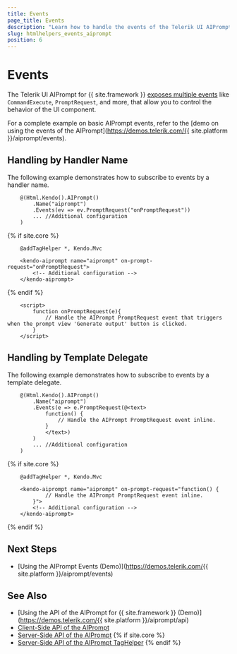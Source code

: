 ```yaml
---
title: Events
page_title: Events
description: "Learn how to handle the events of the Telerik UI AIPrompt component for {{ site.framework }}."
slug: htmlhelpers_events_aiprompt
position: 6
---
```


# Events

The Telerik UI AIPrompt for {{ site.framework }} [exposes multiple events](/api/kendo.mvc.ui.fluent/aiprompteventbuilder) like `CommandExecute`, `PromptRequest`, and more, that allow you to control the behavior of the UI component.

For a complete example on basic AIPrompt events, refer to the [demo on using the events of the AIPrompt](https://demos.telerik.com/{{ site.platform }}/aiprompt/events).

## Handling by Handler Name

The following example demonstrates how to subscribe to events by a handler name.

```HtmlHelper
    @(Html.Kendo().AIPrompt()
        .Name("aiprompt")
        .Events(ev => ev.PromptRequest("onPromptRequest"))
        ... //Additional configuration
    )
```
{% if site.core %}
```TagHelper
    @addTagHelper *, Kendo.Mvc

    <kendo-aiprompt name="aiprompt" on-prompt-request="onPromptRequest">
        <!-- Additional configuration -->
    </kendo-aiprompt>
```
{% endif %}
```JS scripts
    <script>
        function onPromptRequest(e){
            // Handle the AIPrompt PromptRequest event that triggers when the prompt view 'Generate output' button is clicked.
        }
    </script>
```

## Handling by Template Delegate

The following example demonstrates how to subscribe to events by a template delegate.

```HtmlHelper
    @(Html.Kendo().AIPrompt()
        .Name("aiprompt")
        .Events(e => e.PromptRequest(@<text>
            function() {
                // Handle the AIPrompt PromptRequest event inline.
            }
            </text>)
        )
        ... //Additional configuration
    )
```
{% if site.core %}
```TagHelper
    @addTagHelper *, Kendo.Mvc

    <kendo-aiprompt name="aiprompt" on-prompt-request="function() {
            // Handle the AIPrompt PromptRequest event inline.
        }">
        <!-- Additional configuration -->
    </kendo-aiprompt>
```
{% endif %}

## Next Steps

* [Using the AIPrompt Events (Demo)](https://demos.telerik.com/{{ site.platform }}/aiprompt/events)

## See Also

* [Using the API of the AIPrompt for {{ site.framework }} (Demo)](https://demos.telerik.com/{{ site.platform }}/aiprompt/api)
* [Client-Side API of the AIPrompt](https://docs.telerik.com/kendo-ui/api/javascript/ui/aiprompt)
* [Server-Side API of the AIPrompt](/api/aiprompt)
{% if site.core %}
* [Server-Side API of the AIPrompt TagHelper](/api/taghelpers/aiprompt)
{% endif %}